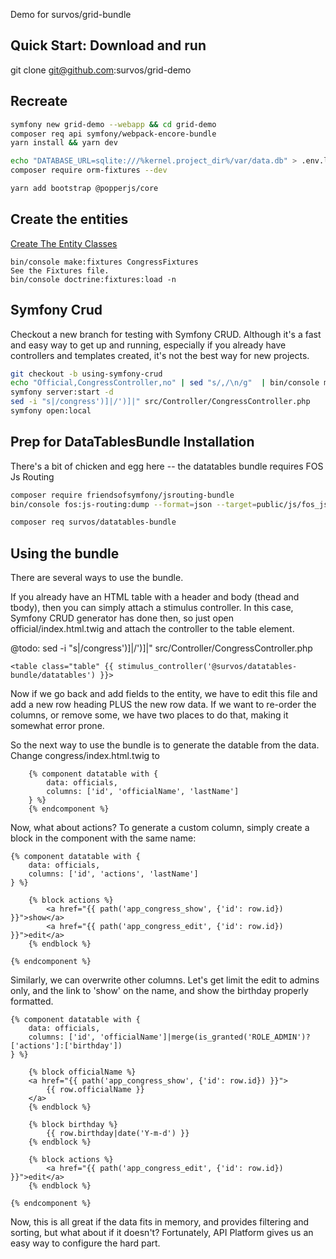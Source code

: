 Demo for survos/grid-bundle

## Quick Start: Download and run
git clone git@github.com:survos/grid-demo

## Recreate

```bash
symfony new grid-demo --webapp && cd grid-demo
composer req api symfony/webpack-encore-bundle
yarn install && yarn dev

echo "DATABASE_URL=sqlite:///%kernel.project_dir%/var/data.db" > .env.local
composer require orm-fixtures --dev 

yarn add bootstrap @popperjs/core
```

## Create the entities 

[Create The Entity Classes](01-create-entities.md)

```
bin/console make:fixtures CongressFixtures
See the Fixtures file.
bin/console doctrine:fixtures:load -n 
```

## Symfony Crud

Checkout a new branch for testing with Symfony CRUD.  Although it's a fast and easy way to get up and running, especially if you already have controllers and templates created, it's not the best way for new projects.  

```bash
git checkout -b using-symfony-crud
echo "Official,CongressController,no" | sed "s/,/\n/g"  | bin/console make:crud
symfony server:start -d
sed -i "s|/congress')]|/')]|" src/Controller/CongressController.php
symfony open:local
```

## Prep for DataTablesBundle Installation

There's a bit of chicken and egg here -- the datatables bundle requires FOS Js Routing

```bash
composer require friendsofsymfony/jsrouting-bundle
bin/console fos:js-routing:dump --format=json --target=public/js/fos_js_routes.json

composer req survos/datatables-bundle
```

## Using the bundle

There are several ways to use the bundle.  

If you already have an HTML table with a header and body (thead and tbody), then you can simply attach a stimulus controller.  In this case, Symfony CRUD generator has done then, so just open official/index.html.twig and attach the controller to the table element.

@todo: sed -i "s|/congress')]|/')]|" src/Controller/CongressController.php

    <table class="table" {{ stimulus_controller('@survos/datatables-bundle/datatables') }}>

Now if we go back and add fields to the entity, we have to edit this file and add a new row heading PLUS the new row data.  If we want to re-order the columns, or remove some, we have two places to do that, making it somewhat error prone.

So the next way to use the bundle is to generate the datable from the data.  Change congress/index.html.twig to 
```twig
    {% component datatable with {
        data: officials,
        columns: ['id', 'officialName', 'lastName']
    } %}
    {% endcomponent %}
```

Now, what about actions?  To generate a custom column, simply create a block in the component with the same name:

    {% component datatable with {
        data: officials,
        columns: ['id', 'actions', 'lastName']
    } %}

        {% block actions %}
            <a href="{{ path('app_congress_show', {'id': row.id}) }}">show</a>
            <a href="{{ path('app_congress_edit', {'id': row.id}) }}">edit</a>
        {% endblock %}

    {% endcomponent %}


Similarly, we can overwrite other columns.  Let's get limit the edit to admins only, and the link to 'show' on the name, and show the birthday properly formatted.

    {% component datatable with {
        data: officials,
        columns: ['id', 'officialName']|merge(is_granted('ROLE_ADMIN')?['actions']:['birthday'])
    } %}

        {% block officialName %}
        <a href="{{ path('app_congress_show', {'id': row.id}) }}">
            {{ row.officialName }}
        </a>
        {% endblock %}

        {% block birthday %}
            {{ row.birthday|date('Y-m-d') }}
        {% endblock %}

        {% block actions %}
            <a href="{{ path('app_congress_edit', {'id': row.id}) }}">edit</a>
        {% endblock %}

    {% endcomponent %}

Now, this is all great if the data fits in memory, and provides filtering and sorting, but what about if it doesn't?  Fortunately, API Platform gives us an easy way to configure the hard part.
